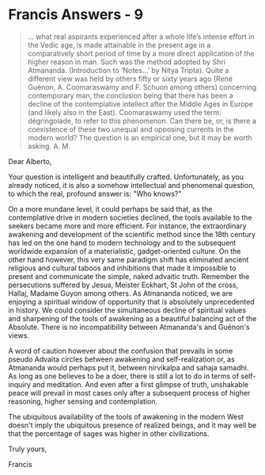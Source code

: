 # Francis Answers - 9

>… what real aspirants experienced after a whole life’s intense effort in the Vedic age, is made attainable in the present age in a comparatively short period of time by a more direct application of the higher reason in man. Such was the method adopted by Shri Atmananda. (Introduction to ‘Notes…’ by Nitya Tripta). Quite a different view was held by others fifty or sixty years ago (René Guénon, A. Coomaraswamy and F. Schuon among others) concerning contemporary man, the conclusion being that there has been a decline of the contemplative intellect after the Middle Ages in Europe (and likely also in the East). Coomaraswamy used the term: dégringolade, to refer to this phenomenon. Can there be, or, is there a coexistence of these two unequal and opposing currents in the modern world? The question is an empirical one, but it may be worth asking. A. M.

Dear Alberto,

Your question is intelligent and beautifully crafted. Unfortunately, as you already noticed, it is also a somehow intellectual and phenomenal question, to which the real, profound answer is: "Who knows?"

On a more mundane level, it could perhaps be said that, as the contemplative drive in modern societies declined, the tools available to the seekers became more and more efficient. For instance, the extraordinary awakening and development of the scientific method since the 18th century has led on the one hand to modern technology and to the subsequent worldwide expansion of a materialistic, gadget-oriented culture. On the other hand however, this very same paradigm shift has eliminated ancient religious and cultural taboos and inhibitions that made it impossible to present and communicate the simple, naked advaitic truth. Remember the persecutions suffered by Jesus, Meister Eckhart, St John of the cross, Hallaj, Madame Guyon among others. As Atmananda noticed, we are enjoying a spiritual window of opportunity that is absolutely unprecedented in history. We could consider the simultaneous decline of spiritual values and sharpening of the tools of awakening as a beautiful balancing act of the Absolute. There is no incompatibility between Atmananda's and Guénon's views.

A word of caution however about the confusion that prevails in some pseudo Advaita circles between awakening and self-realization or, as Atmananda would perhaps put it, between nirvikalpa and sahaja samadhi. As long as one believes to be a doer, there is still a lot to do in terms of self-inquiry and meditation. And even after a first glimpse of truth, unshakable peace will prevail in most cases only after a subsequent process of higher reasoning, higher sensing and contemplation.

The ubiquitous availability of the tools of awakening in the modern West doesn't imply the ubiquitous presence of realized beings, and it may well be that the percentage of sages was higher in other civilizations.

Truly yours,

Francis